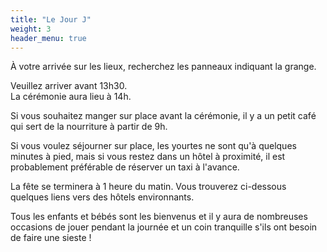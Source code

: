 ```yaml
---
title: "Le Jour J"
weight: 3
header_menu: true
---
```


À votre arrivée sur les lieux, recherchez les panneaux indiquant la grange.

Veuillez arriver avant 13h30.  
La cérémonie aura lieu à 14h.

Si vous souhaitez manger sur place avant la cérémonie, il y a un petit café qui sert de la
nourriture à partir de 9h.

Si vous voulez séjourner sur place, les yourtes ne sont qu'à quelques minutes à pied, mais si vous
restez dans un hôtel à proximité, il est probablement préférable de réserver un taxi à l'avance.

La fête se terminera à 1 heure du matin. Vous trouverez ci-dessous quelques liens vers des hôtels
environnants.

Tous les enfants et bébés sont les bienvenus et il y aura de nombreuses occasions de jouer pendant
la journée et un coin tranquille s'ils ont besoin de faire une sieste&nbsp;!
